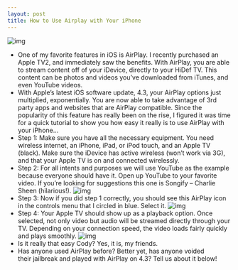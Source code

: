 ```yaml
---
layout: post
title: How to Use Airplay with Your iPhone
---
```

![img](http://media.idownloadblog.com/wp-content/uploads/2010/11/AirPlay1.png)
* One of my favorite features in iOS is AirPlay. I recently purchased an Apple TV2, and immediately saw the benefits. With AirPlay, you are able to stream content off of your iDevice, directly to your HiDef TV. This content can be photos and videos you’ve downloaded from iTunes, and even YouTube videos.
* With Apple’s latest iOS software update, 4.3, your AirPlay options just multiplied, exponentially. You are now able to take advantage of 3rd party apps and websites that are AirPlay compatible. Since the popularity of this feature has really been on the rise, I figured it was time for a quick tutorial to show you how easy it really is to use AirPlay with your iPhone…
* Step 1: Make sure you have all the necessary equipment. You need wireless internet, an iPhone, iPad, or iPod touch, and an Apple TV (black). Make sure the iDevice has active wireless (won’t work via 3G), and that your Apple TV is on and connected wirelessly.
* Step 2: For all intents and purposes we will use YouTube as the example because everyone should have it. Open up YouTube to your favorite video. If you’re looking for suggestions this one is Songify – Charlie Sheen (hilarious!).
![img](http://media.idownloadblog.com/wp-content/uploads/2011/03/ariplay-icon-circled-e1299802803859.jpg)
* Step 3: Now if you did step 1 correctly, you should see this AirPlay icon in the controls menu that I circled in blue. Select it.
![img](http://media.idownloadblog.com/wp-content/uploads/2011/03/airplay-ss-e1299803081554-600x400.png)
* Step 4: Your Apple TV should show up as a playback option. Once selected, not only video but audio will be streamed directly through your TV. Depending on your connection speed, the video loads fairly quickly and plays smoothly.
![img](http://media.idownloadblog.com/wp-content/uploads/2011/03/airplay-tv.jpg)
* Is it really that easy Cody? Yes, it is, my friends.
* Has anyone used AirPlay before? Better yet, has anyone voided their jailbreak and played with AirPlay on 4.3? Tell us about it below!

